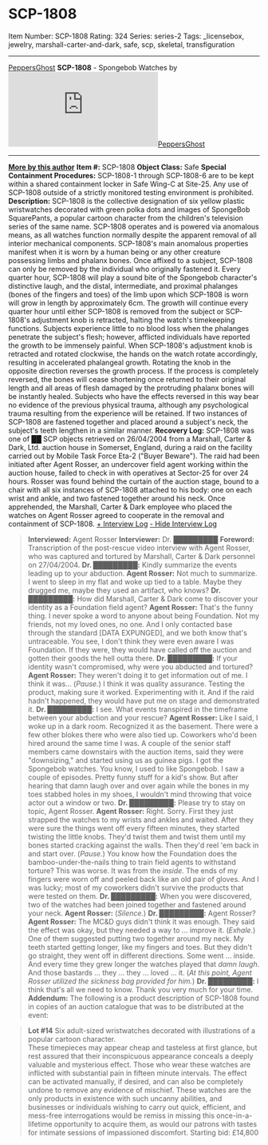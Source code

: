 # SCP-1808
Item Number: SCP-1808
Rating: 324
Series: series-2
Tags: _licensebox, jewelry, marshall-carter-and-dark, safe, scp, skeletal, transfiguration

---

[PeppersGhost](javascript:;)
**SCP-1808** \- Spongebob Watches by [![PeppersGhost](https://www.wikidot.com/avatar.php?userid=1553042&amp;size=small&amp;timestamp=1724859399)](http://www.wikidot.com/user:info/peppersghost)[PeppersGhost](http://www.wikidot.com/user:info/peppersghost)
* * *
**[More by this author](/peppersghost)**
**Item #:** SCP-1808
**Object Class:** Safe
**Special Containment Procedures:** SCP-1808-1 through SCP-1808-6 are to be kept within a shared containment locker in Safe Wing-C at Site-25. Any use of SCP-1808 outside of a strictly monitored testing environment is prohibited.
**Description:** SCP-1808 is the collective designation of six yellow plastic wristwatches decorated with green polka dots and images of SpongeBob SquarePants, a popular cartoon character from the children's television series of the same name. SCP-1808 operates and is powered via anomalous means, as all watches function normally despite the apparent removal of all interior mechanical components.
SCP-1808's main anomalous properties manifest when it is worn by a human being or any other creature possessing limbs and phalanx bones. Once affixed to a subject, SCP-1808 can only be removed by the individual who originally fastened it. Every quarter hour, SCP-1808 will play a sound bite of the Spongebob character's distinctive laugh, and the distal, intermediate, and proximal phalanges (bones of the fingers and toes) of the limb upon which SCP-1808 is worn will grow in length by approximately 6cm. The growth will continue every quarter hour until either SCP-1808 is removed from the subject or SCP-1808's adjustment knob is retracted, halting the watch's timekeeping functions. Subjects experience little to no blood loss when the phalanges penetrate the subject's flesh; however, afflicted individuals have reported the growth to be immensely painful.
When SCP-1808's adjustment knob is retracted and rotated clockwise, the hands on the watch rotate accordingly, resulting in accelerated phalangeal growth. Rotating the knob in the opposite direction reverses the growth process. If the process is completely reversed, the bones will cease shortening once returned to their original length and all areas of flesh damaged by the protruding phalanx bones will be instantly healed. Subjects who have the effects reversed in this way bear no evidence of the previous physical trauma, although any psychological trauma resulting from the experience will be retained. If two instances of SCP-1808 are fastened together and placed around a subject's neck, the subject's teeth lengthen in a similar manner.
**Recovery Log:** SCP-1808 was one of ██ SCP objects retrieved on 26/04/2004 from a Marshall, Carter & Dark, Ltd. auction house in Somerset, England, during a raid on the facility carried out by Mobile Task Force Eta-2 ("Buyer Beware"). The raid had been initiated after Agent Rosser, an undercover field agent working within the auction house, failed to check in with operatives at Sector-25 for over 24 hours. Rosser was found behind the curtain of the auction stage, bound to a chair with all six instances of SCP-1808 attached to his body: one on each wrist and ankle, and two fastened together around his neck. Once apprehended, the Marshall, Carter & Dark employee who placed the watches on Agent Rosser agreed to cooperate in the removal and containment of SCP-1808.
[\+ Interview Log](javascript:;)
[\- Hide Interview Log](javascript:;)
> **Interviewed:** Agent Rosser
> **Interviewer:** Dr. █████████
> **Foreword:** Transcription of the post-rescue video interview with Agent Rosser, who was captured and tortured by Marshall, Carter & Dark personnel on 27/04/2004.
> **Dr. █████████:** Kindly summarize the events leading up to your abduction.
> **Agent Rosser:** Not much to summarize. I went to sleep in my flat and woke up tied to a table. Maybe they drugged me, maybe they used an artifact, who knows?
> **Dr. █████████:** How did Marshall, Carter & Dark come to discover your identity as a Foundation field agent?
> **Agent Rosser:** That's the funny thing. I never spoke a word to anyone about being Foundation. Not my friends, not my loved ones, no one. And I only contacted base through the standard [DATA EXPUNGED], and we both know that's untraceable. You see, I don't think they were even aware I was Foundation. If they were, they would have called off the auction and gotten their goods the hell outta there.
> **Dr. █████████:** If your identity wasn't compromised, why were you abducted and tortured?
> **Agent Rosser:** They weren't doing it to get information out of me. I think it was… (_Pause._) I think it was quality assurance. Testing the product, making sure it worked. Experimenting with it. And if the raid hadn't happened, they would have put me on stage and demonstrated it.
> **Dr. █████████:** I see. What events transpired in the timeframe between your abduction and your rescue?
> **Agent Rosser:** Like I said, I woke up in a dark room. Recognized it as the basement. There were a few other blokes there who were also tied up. Coworkers who'd been hired around the same time I was. A couple of the senior staff members came downstairs with the auction items, said they were "downsizing," and started using us as guinea pigs. I got the Spongebob watches. You know, I used to like Spongebob. I saw a couple of episodes. Pretty funny stuff for a kid's show. But after hearing that damn laugh over and over again while the bones in my toes stabbed holes in my shoes, I wouldn't mind throwing that voice actor out a window or two.
> **Dr. █████████:** Please try to stay on topic, Agent Rosser.
> **Agent Rosser:** Right. Sorry. First they just strapped the watches to my wrists and ankles and waited. After they were sure the things went off every fifteen minutes, they started twisting the little knobs. They'd twist them and twist them until my bones started cracking against the walls. Then they'd reel 'em back in and start over. (_Pause._) You know how the Foundation does the bamboo-under-the-nails thing to train field agents to withstand torture? This was worse. It was from the _inside._ The ends of my fingers were worn off and peeled back like an old pair of gloves. And I was lucky; most of my coworkers didn't survive the products that were tested on them.
> **Dr. █████████:** When you were discovered, two of the watches had been joined together and fastened around your neck.
> **Agent Rosser:** (_Silence._)
> **Dr. █████████:** Agent Rosser?
> **Agent Rosser:** The MC&D guys didn't think it was enough. They said the effect was okay, but they needed a way to … improve it. (_Exhale._) One of them suggested putting two together around my neck. My teeth started getting longer, like my fingers and toes. But they didn't go straight, they went off in different directions. Some went … inside. And every time they grew longer the watches played that _damn laugh_. And those bastards … they … they … loved … it.
> (_At this point, Agent Rosser utilized the sickness bag provided for him._)
> **Dr. █████████:** I think that's all we need to know. Thank you very much for your time.
**Addendum:** The following is a product description of SCP-1808 found in copies of an auction catalogue that was to be distributed at the event:  

> **Lot #14**
> Six adult-sized wristwatches decorated with illustrations of a popular cartoon character.  
>  These timepieces may appear cheap and tasteless at first glance, but rest assured that their inconspicuous appearance conceals a deeply valuable and mysterious effect. Those who wear these watches are inflicted with substantial pain in fifteen minute intervals. The effect can be activated manually, if desired, and can also be completely undone to remove any evidence of mischief. These watches are the only products in existence with such uncanny abilities, and businesses or individuals wishing to carry out quick, efficient, and mess-free interrogations would be remiss in missing this once-in-a-lifetime opportunity to acquire them, as would our patrons with tastes for intimate sessions of impassioned discomfort.
> Starting bid: £14,800